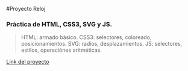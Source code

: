 #Proyecto Reloj

### Práctica de HTML, CSS3, SVG y JS. 

> HTML: armado básico.
CSS3: selectores, coloreado, posicionamientos.
SVG: radios, desplazamientos.
JS: selectores, estilos, operaciónes aritméticas. 


[Link del proyecto](https://reloj-funcional.netlify.app/)
